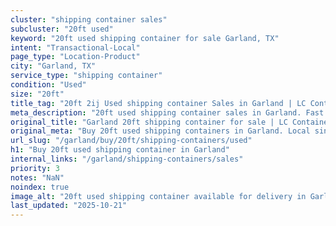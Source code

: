 ```yaml
---
cluster: "shipping container sales"
subcluster: "20ft used"
keyword: "20ft used shipping container for sale Garland, TX"
intent: "Transactional-Local"
page_type: "Location-Product"
city: "Garland, TX"
service_type: "shipping container"
condition: "Used"
size: "20ft"
title_tag: "20ft 2ij Used shipping container Sales in Garland | LC Container"
meta_description: "20ft used shipping container sales in Garland. Fast delivery, competitive pricing. Serving shipping containers area. Quote ID: C3M. Call (214) 524-4168 for your free quote today."
original_title: "Garland 20ft shipping container for sale | LC Container"
original_meta: "Buy 20ft used shipping containers in Garland. Local since 2003. New & used inventory. Fast delivery. Get your free quote — call (214) 524-4168 today."
url_slug: "/garland/buy/20ft/shipping-containers/used"
h1: "Buy 20ft used shipping container in Garland"
internal_links: "/garland/shipping-containers/sales"
priority: 3
notes: "NaN"
noindex: true
image_alt: "20ft used shipping container available for delivery in Garland"
last_updated: "2025-10-21"
---
```


<!-- TODO: Add unique city/inventory copy, images, and internal links here. -->
